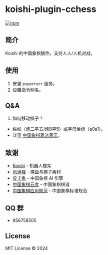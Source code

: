 # koishi-plugin-cchess

[![npm](https://img.shields.io/npm/v/koishi-plugin-cchess?style=flat-square)](https://www.npmjs.com/package/koishi-plugin-cchess)

## 简介

Koishi 的中国象棋插件。支持人人/人机对战。

## 使用

1. 安装 `puppeteer` 服务。
2. 设置指令别名。

## Q&A

1. 如何移动棋子？

- 纵线（炮二平五/炮8平5）或字母坐标（a0a1）。
- 详见 [中国象棋着法表示](https://www.xqbase.com/protocol/cchess_move.htm)。

## 致谢

- [Koishi](https://koishi.chat/) - 机器人框架
- [风满楼]() - 棋盘与棋子素材
- [皮卡鱼](https://xiangqiai.com/#/) - 中国象棋 AI 引擎
- [中国象棋云库](https://www.chessdb.cn/query/) - 中国象棋棋谱
- [中国象棋应用规范](https://www.xqbase.com/protocol/cchess_intro.htm) - 中国象棋标准规范

## QQ 群

- 956758505

## License

MIT License © 2024
